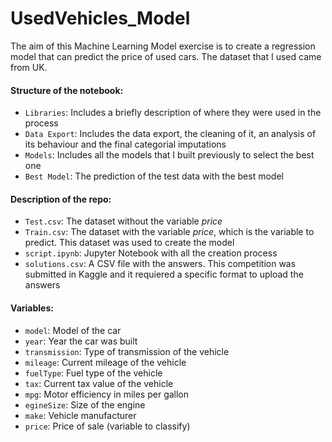 # UsedVehicles_Model
The aim of this Machine Learning Model exercise is to create a regression model that can predict the price of used cars. The dataset that I used came from UK.

#### Structure of the notebook:
* `Libraries`: Includes a briefly description of where they were used in the process
* `Data Export`: Includes the data export, the cleaning of it, an analysis of its behaviour and the final categorial imputations
* `Models`: Includes all the models that I built previously to select the best one
* `Best Model`: The prediction of the test data with the best model

#### Description of the repo:
* `Test.csv`: The dataset without the variable *price*
* `Train.csv`: The dataset with the variable *price*, which is the variable to predict. This dataset was used to create the model
* `script.ipynb`: Jupyter Notebook with all the creation process
* `solutions.csv`: A CSV file with the answers. This competition was submitted in Kaggle and it requiered a specific format to upload the answers

#### Variables:
* `model`: Model of the car
* `year`: Year the car was built
* `transmission`: Type of transmission of the vehicle
* `mileage`: Current mileage of the vehicle
* `fuelType`: Fuel type of the vehicle
* `tax`: Current tax value of the vehicle
* `mpg`: Motor efficiency in miles per gallon
* `egineSize`: Size of the engine
* `make`: Vehicle manufacturer
* `price`: Price of sale (variable to classify)
